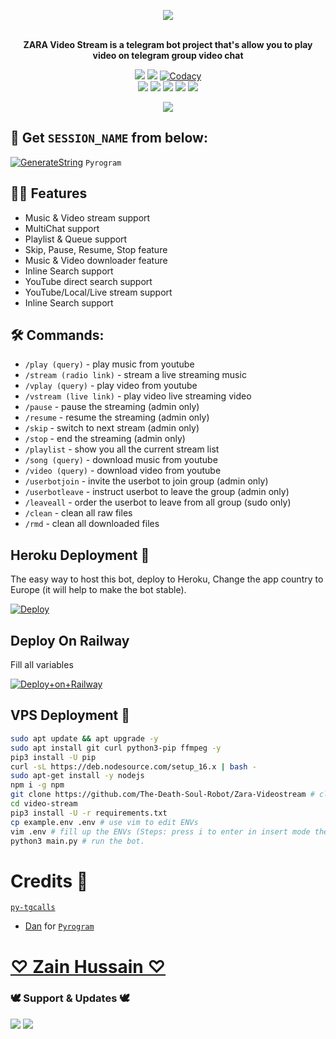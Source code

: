 <p align="center"><a href="https://t.me/Love_Dear_Comrades">
    <img src="https://te.legra.ph/file/8123d3f102c582480e953.jpg"></a></p>
<p align="center">
    <br><b>ZARA Video Stream is a telegram bot project that's allow you to play video on telegram group video chat</b><br>
</p>
<p align="center">
    <a href="https://www.python.org/" alt="made-with-python"> <img src="https://img.shields.io/badge/Made%20with-Python-black.svg?style=flat-square&logo=python&logoColor=blue&color=red" /></a>
    <a href="https://github.com/The-Death-Soul-Robot/Zara-Videostream/graphs/commit-activity" alt="Maintenance"> <img src="https://img.shields.io/badge/Maintained%3F-yes-red.svg?style=flat-square" /></a>
    <a href="https://app.codacy.com/gh/The-Death-Soul-Robot/Zara-Videostream/dashboard"> <img src="https://img.shields.io/codacy/grade/a723cb464d5a4d25be3152b5d71de82d?color=red&logo=codacy&style=flat-square" alt="Codacy" /></a><br>
    <a href="https://github.com/The-Death-Soul-Robot/Zara-Videostream"> <img src="https://img.shields.io/github/repo-size/The-Death-Soul-Robot/Zara-Videostream?color=red&logo=github&logoColor=blue&style=flat-square" /></a>
    <a href="https://github.com/The-Death-Soul-Robot/Zara-Videostream/commits/main"> <img src="https://img.shields.io/github/last-commit/The-Death-Soul-Robot/Zara-Videostream?color=red&logo=github&logoColor=blue&style=flat-square" /></a>
    <a href="https://github.com/The-Death-Soul-Robot/Zara-Videostream/issues"> <img src="https://img.shields.io/github/issues/The-Death-Soul-Robot/Zara-Videostream?color=red&logo=github&logoColor=blue&style=flat-square" /></a>
    <a href="https://github.com/The-Death-Soul-Robot/Zara-Videostream/network/members"> <img src="https://img.shields.io/github/forks/The-Death-Soul-Robot/Zara-Videostream?color=red&logo=github&logoColor=blue&style=flat-square" /></a>  
    <a href="https://github.com/The-Death-Soul-Robot/Zara-Videostream/network/members"> <img src="https://img.shields.io/github/stars/The-Death-Soul-Robot/Zara-Videostream?color=red&logo=github&logoColor=blue&style=flat-square" /></a>  
<p align="center"><a href="https://t.me/Love_Dear_Comrades">
    <img src="https://te.legra.ph/file/ad86626774492a0d3d255.jpg"></a></p>
<p align="center">
</p>

## 🧪 Get `SESSION_NAME` from below:

[![GenerateString](https://img.shields.io/badge/repl.it-generateString-yellowred)](https://replit.com/@The-Death-Soul/Session-Generator#pyproject.toml) ``Pyrogram``

## 🤞🏻 Features
- Music & Video stream support
- MultiChat support
- Playlist & Queue support
- Skip, Pause, Resume, Stop feature
- Music & Video downloader feature
- Inline Search support
- YouTube direct search support
- YouTube/Local/Live stream support
- Inline Search support

## 🛠 Commands:
- `/play (query)` - play music from youtube
- `/stream (radio link)` - stream a live streaming music
- `/vplay (query)` - play video from youtube
- `/vstream (live link)` - play video live streaming video
- `/pause` - pause the streaming (admin only)
- `/resume` - resume the streaming (admin only)
- `/skip` - switch to next stream (admin only)
- `/stop` - end the streaming (admin only)
- `/playlist` - show you all the current stream list
- `/song (query)` - download music from youtube
- `/video (query)` - download video from youtube
- `/userbotjoin` - invite the userbot to join group (admin only)
- `/userbotleave` - instruct userbot to leave the group (admin only)
- `/leaveall` - order the userbot to leave from all group (sudo only)
- `/clean` - clean all raw files
- `/rmd` - clean all downloaded files

## Heroku Deployment 💜
The easy way to host this bot, deploy to Heroku, Change the app country to Europe (it will help to make the bot stable).

[![Deploy](https://www.herokucdn.com/deploy/button.svg)](https://heroku.com/deploy?template=https://github.com/The-Death-Soul-Robot/Zara-Videostream)
## Deploy On Railway
Fill all variables 

[![Deploy+on+Railway](https://railway.app/button.svg)](https://railway.app/new/template?template=https://github.com/The-Death-Soul-Robot/Zara-Videostream&envs=ALIVE_NAME,API_HASH,API_ID,ASSISTANT_NAME,BOT_NAME,BOT_TOKEN,BOT_USERNAME,DURATION_LIMIT,GROUP_SUPPORT,OWNER_NAME,SESSION_NAME,SUDO_USERS,UPDATES_CHANNEL)

## VPS Deployment 📡

```sh
sudo apt update && apt upgrade -y
sudo apt install git curl python3-pip ffmpeg -y
pip3 install -U pip
curl -sL https://deb.nodesource.com/setup_16.x | bash -
sudo apt-get install -y nodejs
npm i -g npm
git clone https://github.com/The-Death-Soul-Robot/Zara-Videostream # clone the repo.
cd video-stream
pip3 install -U -r requirements.txt
cp example.env .env # use vim to edit ENVs
vim .env # fill up the ENVs (Steps: press i to enter in insert mode then edit the file. Press Esc to exit the editing mode then type :wq! and press Enter key to save the file).
python3 main.py # run the bot.
```

# Credits 🥂
 [``py-tgcalls``](https://github.com/pytgcalls/pytgcalls)
- [Dan](https://github.com/delivrance) for [``Pyrogram``](https://github.com/pyrogram)
# [♡ Zain Hussain ♡](https://t.me/The_Death_Soul)
 

### 🕊️ Support & Updates 🕊️
<a href="https://t.me/Love_Dear_Comrades"><img src="https://img.shields.io/badge/Join-Group%20Support-blue.svg?style=for-the-badge&logo=Telegram"></a> <a href="https://t.me/ZaraSupport"><img src="https://img.shields.io/badge/Join-Updates%20Channel-blue.svg?style=for-the-badge&logo=Telegram"></a>
